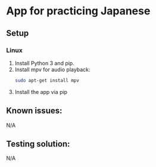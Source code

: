 # App for practicing Japanese

## Setup

### Linux

1. Install Python 3 and pip.
2. Install mpv for audio playback:
   ```bash
   sudo apt-get install mpv
   ```
3. Install the app via pip

## Known issues:

N/A

## Testing solution:

N/A